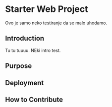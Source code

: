 # Starter Web Project

Ovo je samo neko testiranje da se malo uhodamo.

## Introduction

Tu tu tuuuu. NEki intro test.

## Purpose

## Deployment

## How to Contribute